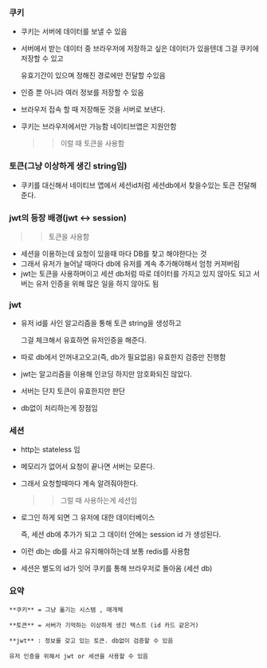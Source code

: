 ### 쿠키

- 쿠키는 서버에 데이터를 보낼 수 있음
- 서버에서 받는 데이터 중 브라우저에 저장하고 싶은 데이터가 있을텐데 그걸 쿠키에 저장할 수 있고
    
    유효기간이 있으며 정해진 경로에만 전달할  수있음
    
- 인증 뿐 아니라 여러 정보를 저장할 수 있음
- 브라우저 접속 할 때 저장해둔 것을 서버로 보낸다.
- 쿠키는 브라우저에서만 가능함 네이티브앱은 지원안함
    
    >> 이럴 때 토큰을 사용함 
    

### 토큰(그냥 이상하게 생긴 string임)

- 쿠키를 대신해서 네이티브 앱에서 세션id처럼 세션db에서 찾을수있는 토큰 전달해준다.

### jwt의 등장 배경(jwt <-> session)

>> 토큰을 사용함

- 세션을 이용하는데 요청이 있을때 마다 DB를 찾고 해야한다는 것
- 그래서 유저가 늘어날 때마다 db에 유저를 계속 추가해야해서 엄청 커져버림
- jwt는 토큰을 사용하며이고 세션 db처럼 따로 데이터를 가지고 있지 않아도 되고 서버는 유저 인증을 위해 많은 일을 하지 않아도 됨

### jwt

- 유저 id를 사인 알고리즘을 통해 토큰 string을 생성하고
    
    그걸 체크해서 유효하면 유저인증을 해준다. 
    
- 따로 db에서 안꺼내고오고(즉, db가 필요없음) 유효한지 검증만 진행함
- jwt는 알고리즘을 이용해 인코딩 하지만 암호화되진 않았다.
- 서버는 단지 토큰이 유효한지만 판단
- db없이 처리하는게 장점임

### 세션

- http는 stateless 임
- 메모리가 없어서 요청이 끝나면 서버는 모른다.
- 그래서 요청할때마다 계속 알려줘야한다.
    
    >> 그럴 때 사용하는게 세션임 
    
- 로그인 하게 되면 그 유저에 대한 데이터베이스
    
    즉, 세션 db에 추가가 되고 그 데이터 안에는 session id 가 생성된다. 
    
- 이런 db는 db를 사고 유지해야하는데 보통 redis를 사용함
- 세션은 별도의 id가 잇어 쿠키를 통해 브라우저로 돌아옴 (세션 db)

### 요약

```
**쿠키** = 그냥 옮기는 시스템 , 매개체 

**토큰** = 서버가 기억하는 이상하게 생긴 텍스트 (id 카드 같은거)

**jwt** : 정보를 갖고 있는 토큰. db없이 검증할 수 있음 

유저 인증을 위해서 jwt or 세션을 사용할 수 있음
```
